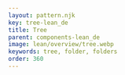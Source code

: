 ```yaml
---
layout: pattern.njk
key: tree-lean_de
title: Tree
parent: components-lean_de
image: lean/overview/tree.webp
keywords: tree, folder, folders
order: 360
---
```

